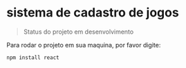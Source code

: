 <h1>sistema de cadastro de jogos</h1>

> Status do projeto em desenvolvimento

Para rodar o projeto em sua maquina, por favor digite:

```
npm install react
```
